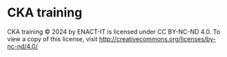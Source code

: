 # CKA training

CKA training © 2024 by ENACT-IT is licensed under CC BY-NC-ND 4.0. To view a copy of this license, visit http://creativecommons.org/licenses/by-nc-nd/4.0/
